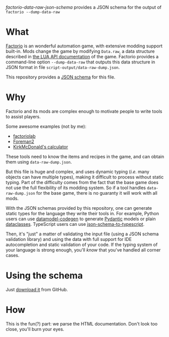 *factorio-data-raw-json-schema* provides a JSON schema for the output of `factorio --dump-data-raw`

What
====

[Factorio](https://factorio.com/) is an wonderful automation game, with extensive modding support built-in.
Mods change the game by modifying `Data.raw`, a data structure described in [the LUA API documentation](https://lua-api.factorio.com/latest/types/Data.html#raw) of the game.
Factorio provides a command-line option `--dump-data-raw` that outputs this data structure in JSON format in file `script-output/data-raw-dump.json`.

This repository provides a [JSON schema](https://json-schema.org/) for this file.

Why
===

Factorio and its mods are complex enough to motivate people to write tools to assist players.

Some awesome examples (not by me):
- [factoriolab](https://factoriolab.github.io)
- [Foreman2](https://github.com/DanielKote/Foreman2)
- [KirkMcDonald's calculator](https://kirkmcdonald.github.io)

These tools need to know the items and recipes in the game, and can obtain them using `data-raw-dump.json`.

But this file is huge and complex, and uses dynamic typing (*i.e.* many objects can have multiple types), making it difficult to process without static typing. Part of the difficulty comes from the fact that the base game does not use the full flexibility of its modding system. So if a tool handles `data-raw-dump.json` for the base game, there is no guaranty it will work with all mods.

With the JSON schemas provided by this repository, one can generate static types for the language they write their tools in.
For example, Python users can use [datamodel-codegen](https://koxudaxi.github.io/datamodel-code-generator/) to generate [Pydantic](https://docs.pydantic.dev/latest/) models or plain [dataclasses](https://docs.python.org/3/library/dataclasses.html). TypeScript users can use [json-schema-to-typescript](https://www.npmjs.com/package/json-schema-to-typescript).

Then, it's "just" a matter of validating the input file (using a JSON schema validation library) and using the data with full support for IDE autocompletion and static validation of your code. If the typing system of your language is strong enough, you'll *know* that you've handled all corner cases.

Using the schema
================

Just [download it](https://raw.githubusercontent.com/jacquev6/factorio-data-raw-json-schema/refs/heads/main/factorio_prototypes_schema.json) from GitHub.

How
===

This is the fun(?) part: we parse the HTML documentation. Don't look too close, you'll burn your eyes.
